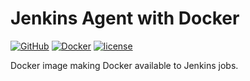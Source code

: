 # Jenkins Agent with Docker
[![GitHub](https://img.shields.io/github/workflow/status/dwolla/jenkins-agent-docker-docker/Continuous%20Deployment/main?style=flat-square)](https://github.com/Dwolla/jenkins-agent-docker-docker/actions/workflows/cd.yml)
[![Docker](https://img.shields.io/docker/v/dwolla/jenkins-agent-docker?sort=semver&style=flat-square)](https://hub.docker.com/repository/docker/dwolla/jenkins-agent-docker)
[![license](https://img.shields.io/github/license/dwolla/jenkins-agent-docker-docker.svg?style=flat-square)](https://github.com/Dwolla/jenkins-agent-docker-docker/blob/main/LICENSE.md)

Docker image making Docker available to Jenkins jobs.
